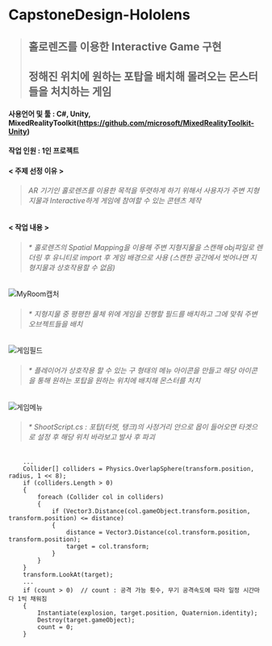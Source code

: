 # CapstoneDesign-Hololens
> ## 홀로렌즈를 이용한 Interactive Game 구현
> ## 정해진 위치에 원하는 포탑을 배치해 몰려오는 몬스터들을 처치하는 게임

#### 사용언어 및 툴 : C#, Unity, MixedRealityToolkit(https://github.com/microsoft/MixedRealityToolkit-Unity)
#### 작업 인원 : 1인 프로젝트

#### < 주제 선정 이유 >
> ###### AR 기기인 홀로렌즈를 이용한 목적을 뚜렷하게 하기 위해서 사용자가 주변 지형지물과 Interactive하게 게임에 참여할 수 있는 콘텐츠 제작

#### < 작업 내용 >
> ###### * 홀로렌즈의 Spatial Mapping을 이용해 주변 지형지물을 스캔해 obj파일로 렌더링 후 유니티로 import 후 게임 배경으로 사용 (스캔한 공간에서 벗어나면 지형지물과 상호작용할 수 없음)
![MyRoom캡처](https://user-images.githubusercontent.com/75113789/101274386-f9517800-37e0-11eb-89a4-5036d1058379.PNG)

> ###### * 지형지물 중 평평한 물체 위에 게임을 진행할 필드를 배치하고 그에 맞춰 주변 오브젝트들을 배치
![게임필드](https://user-images.githubusercontent.com/75113789/101274385-f787b480-37e0-11eb-8d0c-849027255842.PNG)

> ###### * 플레이어가 상호작용 할 수 있는 구 형태의 메뉴 아이콘을 만들고 해당 아이콘을 통해 원하는 포탑을 원하는 위치에 배치해 몬스터를 처치
![게임메뉴](https://user-images.githubusercontent.com/75113789/101274387-f9517800-37e0-11eb-912b-d2e907d66dc8.PNG)

> ###### * ShootScript.cs : 포탑(터렛, 탱크)의 사정거리 안으로 몹이 들어오면 타겟으로 설정 후 해당 위치 바라보고 발사 후 파괴
        ...
        Collider[] colliders = Physics.OverlapSphere(transform.position, radius, 1 << 8);
        if (colliders.Length > 0)
        {
            foreach (Collider col in colliders)
            {
                if (Vector3.Distance(col.gameObject.transform.position, transform.position) <= distance)
                {
                    distance = Vector3.Distance(col.transform.position, transform.position);
                    target = col.transform;
                }
            }
        }
        transform.LookAt(target);
        ...
        if (count > 0)  // count : 공격 가능 횟수, 무기 공격속도에 따라 일정 시간마다 1씩 채워짐
        {
            Instantiate(explosion, target.position, Quaternion.identity);
            Destroy(target.gameObject);
            count = 0;
        }
